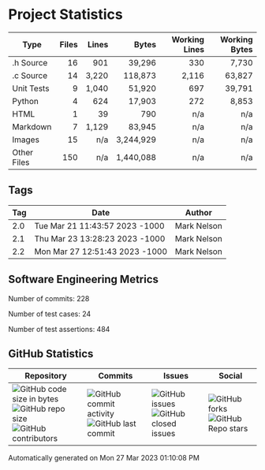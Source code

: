 Project Statistics
==================

| Type | Files | Lines | Bytes | Working Lines | Working Bytes |
|------|------:|------:|------:|--------------:|--------------:|
|.h Source|16|901|39,296|330|7,730|
|.c Source|14|3,220|118,873|2,116|63,827|
|Unit Tests|9|1,040|51,920|697|39,791|
|Python|4|624|17,903|272|8,853|
|HTML|1|39|790|n/a|n/a|
|Markdown|7|1,129|83,945|n/a|n/a|
|Images|15|n/a|3,244,929|n/a|n/a|
|Other	Files|150|n/a|1,440,088|n/a|n/a|

## Tags
| Tag | Date | Author |
|-----|------|--------|
|2.0|Tue Mar 21 11:43:57 2023 -1000|Mark Nelson|
|2.1|Thu Mar 23 13:28:23 2023 -1000|Mark Nelson|
|2.2|Mon Mar 27 12:51:43 2023 -1000|Mark Nelson|


## Software Engineering Metrics

Number of commits:  228

Number of test cases:  24

Number of test assertions:  484

## GitHub Statistics
| Repository                           | Commits                   | Issues                  | Social                    |
|--------------------------------------|---------------------------|-------------------------|---------------------------|
| ![GitHub code size	in	bytes](https://img.shields.io/github/languages/code-size/marknelsonengineer-sp23/sre_lab4_memscan?style=social) <br/> ![GitHub repo size](https://img.shields.io/github/repo-size/marknelsonengineer-sp23/sre_lab4_memscan?style=social) <br/> ![GitHub contributors](https://img.shields.io/github/contributors/marknelsonengineer-sp23/sre_lab4_memscan?style=social) | ![GitHub commit activity](https://img.shields.io/github/commit-activity/w/marknelsonengineer-sp23/sre_lab4_memscan?style=social) <br/> ![GitHub last	commit](https://img.shields.io/github/last-commit/marknelsonengineer-sp23/sre_lab4_memscan?style=social) | ![GitHub	issues](https://img.shields.io/github/issues-raw/marknelsonengineer-sp23/sre_lab4_memscan?style=social) <br/> ![GitHub	closed issues](https://img.shields.io/github/issues-closed-raw/marknelsonengineer-sp23/sre_lab4_memscan?style=social) | ![GitHub forks](https://img.shields.io/github/forks/marknelsonengineer-sp23/sre_lab4_memscan?style=social) <br/> ![GitHub Repo	stars](https://img.shields.io/github/stars/marknelsonengineer-sp23/sre_lab4_memscan?style=social) |

Automatically generated on Mon 27 Mar 2023 01:10:08 PM 
